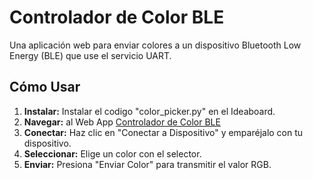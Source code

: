 # Controlador de Color BLE

Una aplicación web para enviar colores a un dispositivo Bluetooth Low Energy (BLE) que use el servicio UART.

## Cómo Usar

1.  **Instalar:** Instalar el codigo "color_picker.py" en el Ideaboard.
1.  **Navegar:** al Web App [Controlador de Color BLE](https://crcibernetica.github.io/color_picker/) 
1.  **Conectar:** Haz clic en "Conectar a Dispositivo" y emparéjalo con tu dispositivo.
1.  **Seleccionar:** Elige un color con el selector.
1.  **Enviar:** Presiona "Enviar Color" para transmitir el valor RGB.